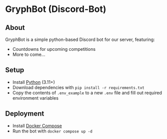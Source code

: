 # GryphBot (Discord-Bot)

## About

GryphBot is a simple python-based Discord bot for our server, featuring:

- Countdowns for upcoming competitions
- More to come...

## Setup

- Install [Python](https://www.python.org/downloads/) (3.11+)
- Download dependencies with `pip install -r requirements.txt`
- Copy the contents of `.env_example` to a new `.env` file and fill out required environment variables

## Deployment

- Install [Docker Compose](https://docs.docker.com/compose/install/)
- Run the bot with `docker compose up -d`
